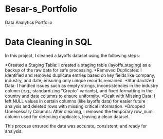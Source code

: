 # Besar-s_Portfolio
Data Analytics Portfolio


# Data Cleaning in SQL

In this project, I cleaned a layoffs dataset using the following steps:

*Created a Staging Table: I created a staging table (layoffs_staging) as a backup of the raw data for safe processing.
*Removed Duplicates: I identified and removed duplicate entries based on key fields like company, industry, and date, ensuring only unique records remained.
*Standardized Data: I handled issues such as empty strings, inconsistencies in the industry column (e.g., standardizing "Crypto" variants), and fixed formatting in the country and date columns to ensure uniformity.
*Dealt with Missing Data: I left NULL values in certain columns (like layoffs data) for easier future analysis and deleted rows with missing critical information.
*Dropped Unnecessary Columns: After cleaning, I removed the temporary row_num column used for detecting duplicates, leaving a clean dataset.

This process ensured the data was accurate, consistent, and ready for analysis.


